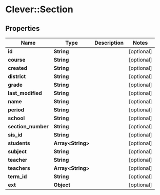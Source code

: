 # Clever::Section

## Properties
Name | Type | Description | Notes
------------ | ------------- | ------------- | -------------
**id** | **String** |  | [optional] 
**course** | **String** |  | [optional] 
**created** | **String** |  | [optional] 
**district** | **String** |  | [optional] 
**grade** | **String** |  | [optional] 
**last_modified** | **String** |  | [optional] 
**name** | **String** |  | [optional] 
**period** | **String** |  | [optional] 
**school** | **String** |  | [optional] 
**section_number** | **String** |  | [optional] 
**sis_id** | **String** |  | [optional] 
**students** | **Array&lt;String&gt;** |  | [optional] 
**subject** | **String** |  | [optional] 
**teacher** | **String** |  | [optional] 
**teachers** | **Array&lt;String&gt;** |  | [optional] 
**term_id** | **String** |  | [optional] 
**ext** | **Object** |  | [optional] 


